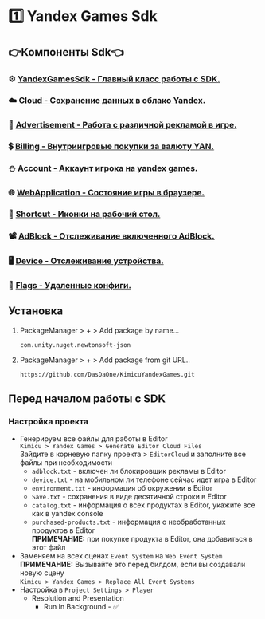 ﻿# 1️⃣ Yandex Games Sdk
## 👉Компоненты Sdk👈
### ⚙️ [YandexGamesSdk - Главный класс работы с SDK.](YandexGamesSdk.md)
### ☁️ [Cloud - Сохранение данных в облако Yandex.](Cloud.md)
### 📢 [Advertisement - Работа с различной рекламой в игре.](Advertisement.md)
### 💲 [Billing - Внутриигровые покупки за валюту YAN.](Billing.md)
### ⛄ [Account - Аккаунт игрока на yandex games.](Account.md)
### 🌐 [WebApplication - Состояние игры в браузере.](WebApplication.md)
### 🫧 [Shortcut - Иконки на рабочий стол.](Shortcut.md)
### 📽️ [AdBlock - Отслеживание включенного AdBlock.](Shortcut.md)
### 🖥️ [Device - Отслеживание устройства.](Device.md)
### 🚩 [Flags - Удаленные конфиги.](Flags.md)

## Установка
1) PackageManager > + > Add package by name... <br>
   ```http request
   com.unity.nuget.newtonsoft-json
   ```
2) PackageManager > + > Add package from git URL.. <br>
   ```http request
   https://github.com/DasDaOne/KimicuYandexGames.git
   ```

## Перед началом работы с SDK
### Настройка проекта
* Генерируем все файлы для работы в Editor <br>
  `Kimicu > Yandex Games > Generate Editor Cloud Files` <br>
  Зайдите в корневую папку проекта > `EditorCloud` и заполните все файлы при необходимости
  * `adblock.txt` - включен ли блокировщик рекламы в Editor
  * `device.txt` - на мобильном ли телефоне сейчас идет игра в Editor
  * `environment.txt` - информация об окружении в Editor
  * `Save.txt` - сохранения в виде десятичной строки в Editor
  * `catalog.txt` - информация о всех продуктах в Editor, укажите все как в yandex console
  * `purchased-products.txt` - информация о необработанных продуктов в Editor <br>
    **ПРИМЕЧАНИЕ:** при покупке продукта в Editor, она добавиться в этот файл
* Заменяем на всех сценах `Event System` на `Web Event System` <br>
  **ПРИМЕЧАНИЕ:** Вызывайте это перед билдом, если вы создавали новую сцену <br>
  `Kimicu > Yandex Games > Replace All Event Systems`
* Настройка в `Project Settings > Player`
  * Resolution and Presentation
    * Run In Background - ✅

